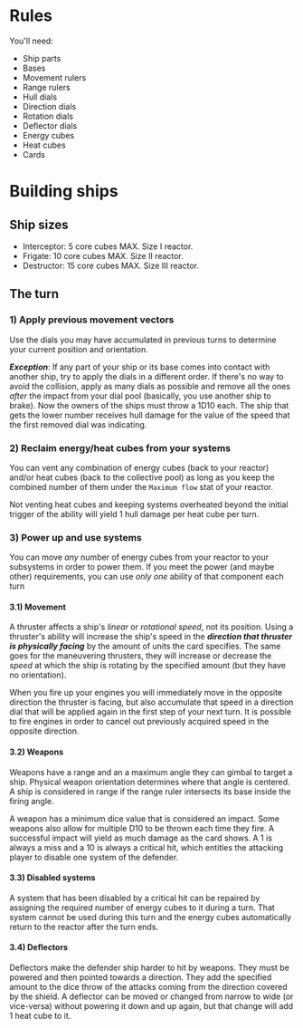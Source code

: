 # **Rules**

You'll need:

* Ship parts
* Bases
* Movement rulers
* Range rulers
* Hull dials
* Direction dials
* Rotation dials
* Deflector dials
* Energy cubes
* Heat cubes
* Cards

# Building ships

## Ship sizes

* Interceptor: 5 core cubes MAX. Size I reactor.
* Frigate: 10 core cubes MAX. Size II reactor.
* Destructor: 15 core cubes MAX. Size III reactor.

## The turn

### 1) Apply previous movement vectors

Use the dials you may have accumulated in previous turns to determine your current position and orientation.

***Exception***: If any part of your ship or its base comes into contact with another ship, try to apply the dials in a different order. If there's no way to avoid the collision, apply as many dials as possible and remove all the ones *after* the impact from your dial pool (basically, you use another ship to brake). Now the owners of the ships must throw a 1D10 each. The ship that gets the lower number receives hull damage for the value of the speed that the first removed dial was indicating.

### 2) Reclaim energy/heat cubes from your systems

You can vent any combination of energy cubes (back to your reactor) and/or heat cubes (back to the collective pool) as long as you keep the combined number of them under the `Maximum flow` stat of your reactor.

Not venting heat cubes and keeping systems overheated beyond the initial trigger of the ability will yield 1 hull damage per heat cube per turn.

### 3) Power up and use systems

You can move *any* number of energy cubes from your reactor to your subsystems in order to power them. If you meet the power (and maybe other) requirements, you can use *only one* ability of that component each turn

#### 3.1) Movement

A thruster affects a ship's *linear* or *rotational speed*, not its position. Using a thruster's ability will increase the ship's speed in the ***direction that thruster is physically facing*** by the amount of units the card specifies. The same goes for the maneuvering thrusters, they will increase or decrease the *speed* at which the ship is rotating by the specified amount (but they have no orientation).

When you fire up your engines you will immediately move in the opposite direction the thruster is facing, but also accumulate that speed in a direction dial that will be applied again in the first step of your next turn. It is possible to fire engines in order to cancel out previously acquired speed in the opposite direction.

#### 3.2) Weapons

Weapons have a range and an a maximum angle they can gimbal to target a ship. Physical weapon orientation determines where that angle is centered. A ship is considered in range if the range ruler intersects its base inside the firing angle.

A weapon has a minimum dice value that is considered an impact. Some weapons also allow for multiple D10 to be thrown each time they fire. A successful impact will yield as much damage as the card shows. A 1 is always a miss and a 10 is always a critical hit, which entitles the attacking player to disable one system of the defender.

#### 3.3) Disabled systems

A system that has been disabled by a critical hit can be repaired by assigning the required number of energy cubes to it during a turn. That system cannot be used during this turn and the energy cubes automatically return to the reactor after the turn ends.

#### 3.4) Deflectors

Deflectors make the defender ship harder to hit by weapons. They must be powered and then pointed towards a direction. They add the specified amount to the dice throw of the attacks coming from the direction covered by the shield. A deflector can be moved or changed from narrow to wide (or vice-versa) without powering it down and up again, but that change will add 1 heat cube to it.